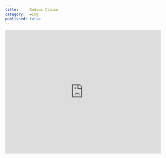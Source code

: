 ```yaml
---
title:     Radius Clause
category:  ❤ing
published: false
---
```


<div class="embed rich soundcloud">
    <iframe width="100%" height="400" scrolling="no" frameborder="no" src="https://w.soundcloud.com/player/?visual=true&amp;url=http%3A%2F%2Fapi.soundcloud.com%2Ftracks%2F19388297&amp;show_artwork=true&amp;visual=false&amp;hide_related=true&amp;show_user=true&amp;show_comments=false&amp;show_reposts=false&amp;auto_play=false"></iframe>
</div>
